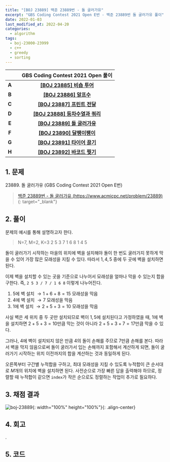 ```yaml
---
title: "[BOJ 23889] 백준 23889번 - 돌 굴러가유"
excerpt: "GBS Coding Contest 2021 Open E번 - 백준 23889번 돌 굴러가유 풀이"
date: 2022-01-03
last_modified_at: 2022-04-20
categories:
  - algorithm
tags:
  - boj-23000-23999
  - c++
  - greedy
  - sorting
---
```


|||GBS Coding Contest 2021 Open 풀이|
|:---:|:---:|:---:|
|**A**||**[[BOJ 23885] 비숍 투어](https://burningfalls.github.io/algorithm/boj-23885/)**|
|**B**||**[[BOJ 23886] 알프수](https://burningfalls.github.io/algorithm/boj-23886/)**|
|**C**||**[[BOJ 23887] 프린트 전달](https://burningfalls.github.io/algorithm/boj-23887/)**|
|**D**||**[[BOJ 23888] 등차수열과 쿼리](https://burningfalls.github.io/algorithm/boj-23888/)**|
|**E**||**[[BOJ 23889] 돌 굴러가유](https://burningfalls.github.io/algorithm/boj-23889/)**|
|**F**||**[[BOJ 23890] 달팽이팽이](https://burningfalls.github.io/algorithm/boj-23890/)**|
|**G**||**[[BOJ 23891] 타이어 끌기](https://burningfalls.github.io/algorithm/boj-23891/)**|
|**H**||**[[BOJ 23892] 바코드 찢기](https://burningfalls.github.io/algorithm/boj-23892/)**|

## 1. 문제
$23889$. 돌 굴러가유 (GBS Coding Contest 2021 Open E번)

> [백준 23889번 - 돌 굴러가유 (https://www.acmicpc.net/problem/23889)](https://www.acmicpc.net/problem/23889){: target="_blank"}

## 2. 풀이

문제의 예시를 통해 설명하고자 한다.

> N=7,  M=2,  K=3
2 5 3 7 1 6 8
1 4 5

돌이 굴러가기 시작하는 마을의 위치에 벽을 설치해야 돌이 한 번도 굴러가지 못하게 막을 수 있어 가장 많은 모래성을 지킬 수 있다. 따라서 $1, 4, 5$ 중에 두 곳에 벽을 설치하면 된다. 

이제 벽을 설치할 수 있는 곳을 기준으로 나누어서 모래성을 얼마나 막을 수 있는지 합을 구한다. 즉, `2 5 3 / 7 / 1 6 8` 이렇게 나누어진다.

1.	$5$에 벽 설치 $\rightarrow 1+6+8=15$ 모래성을 막음
2.	$4$에 벽 설치 $\rightarrow 7$ 모래성을 막음
3.	$1$에 벽 설치 $\rightarrow 2+5+3=10$ 모래성을 막음

사실 벽은 세 위치 중 두 곳만 설치되므로 벽이 $1, 5$에 설치된다고 가정하였을 때, $1$에 벽을 설치하면 $2+5+3=10$만큼 막는 것이 아니라 $2+5+3+7=17$만큼 막을 수 있다. 

그러나, $4$에 벽이 설치되지 않은 만큼 $4$의 돌이 손해를 주므로 $7$만큼 손해를 본다. 따라서 벽을 막지 않음으로써 돌이 굴러가서 입는 손해까지 포함해서 계산하게 되면, 돌이 굴러가기 시작하는 위치 이전까지의 합을 계산하는 것과 동일하게 된다.

오른쪽부터 구간별 누적합을 구하고, 최대 모래성을 지킬 수 있도록 누적합이 큰 순서대로 $M$개의 위치에 벽을 설치하면 된다. 사전순으로 가장 빠른 답을 출력해야 하므로, 정렬할 때 누적합이 같으면 `index`가 작은 순으로도 정렬하는 작업이 추가로 필요하다.

## 3. 채점 결과

![boj-23889](https://user-images.githubusercontent.com/30232837/160980801-45d41590-22d7-4f14-b746-41baf5dbbec5.png "boj-23889"){: width="100%" height="100%"}{: .align-center}

## 4. 회고

.

## 5. 코드

<script src="https://gist.github.com/BurningFalls/2a6021ac3e242201fce91387ecc69136.js"></script>
